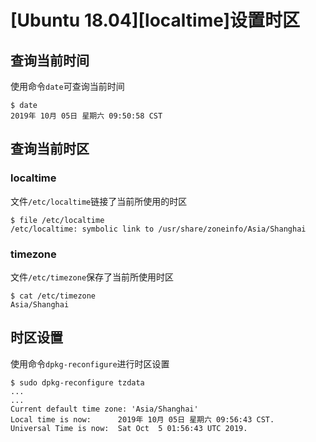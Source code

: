 
# [Ubuntu 18.04][localtime]设置时区

## 查询当前时间

使用命令`date`可查询当前时间

```
$ date
2019年 10月 05日 星期六 09:50:58 CST
```

## 查询当前时区

### localtime

文件`/etc/localtime`链接了当前所使用的时区

```
$ file /etc/localtime 
/etc/localtime: symbolic link to /usr/share/zoneinfo/Asia/Shanghai
```

### timezone

文件`/etc/timezone`保存了当前所使用时区

```
$ cat /etc/timezone 
Asia/Shanghai
```

## 时区设置

使用命令`dpkg-reconfigure`进行时区设置

```
$ sudo dpkg-reconfigure tzdata
...
...
Current default time zone: 'Asia/Shanghai'
Local time is now:      2019年 10月 05日 星期六 09:56:43 CST.
Universal Time is now:  Sat Oct  5 01:56:43 UTC 2019.
```